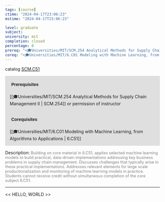 ```yaml
---
tags: [course]
ctime: "2024-04-17T23:06:23"
mstime: "2024-04-17T23:06:23"

level: graduate
subject: 
university: mit
completion: closed
percentage: 0
prereq: "<🎓Universities/MIT/SCM.254 Analytical Methods for Supply Chain Management II> or permission of instructor"
coreq: "<🎓Universities/MIT/6.C01 Modeling with Machine Learning, from Algorithms to Applications>"
---
```


catalog [SCM.C51](http://student.mit.edu/catalog/mCGa.html#CG.080)

<span style="display: block; padding: 15px; background-color: rgb(100, 100, 100, 0.2);"><font id="m_prereq31_0" style="display: block; font-family: Arial, sans-serif; font-weight: bold; padding: 5px">Prerequisites</font><br><span id="prereq31_0">[[🎓Universities/MIT/SCM.254 Analytical Methods for Supply Chain Management II | SCM.254]] or permission of instructor</span></span>
<span style="display: block; padding: 15px; background-color: rgb(100, 100, 100, 0.2);"><font id="m_coreq31_0" style="display: block; font-family: Arial, sans-serif; font-weight: bold; padding: 5px">Corequisites</font><br><span id="coreq31_0">[[🎓Universities/MIT/6.C01 Modeling with Machine Learning, from Algorithms to Applications | 6.C51]]</span></span>

<font style="">Description:</font>
<font style="color: grey; font-size: 0.8rem;">Building on core material in 6.C51, applies selected machine learning models to build practical, data-driven implementations addressing key business problems in supply chain management. Discusses challenges that typically arise in these practical implementations. Addresses relevant elements for large scale productionalization and monitoring of machine learning models in practice. Students cannot receive credit without simultaneous completion of the core subject 6.C51.</font>



---

<< HELLO, WORLD >>
